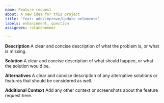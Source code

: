 ```yaml
---
name: Feature request
about: A new idea for this project
title: 'feat: add/improve/update <element>'
labels: enhancement, question
assignees: rolandhemmer

---
```


**Description**
A clear and concise description of what the problem is, or what is missing.

**Solution**
A clear and concise description of what should happen, or what the solution would be.

**Alternatives**
A clear and concise description of any alternative solutions or features that should be considered as well.

**Additional Context**
Add any other context or screenshots about the feature request here.
